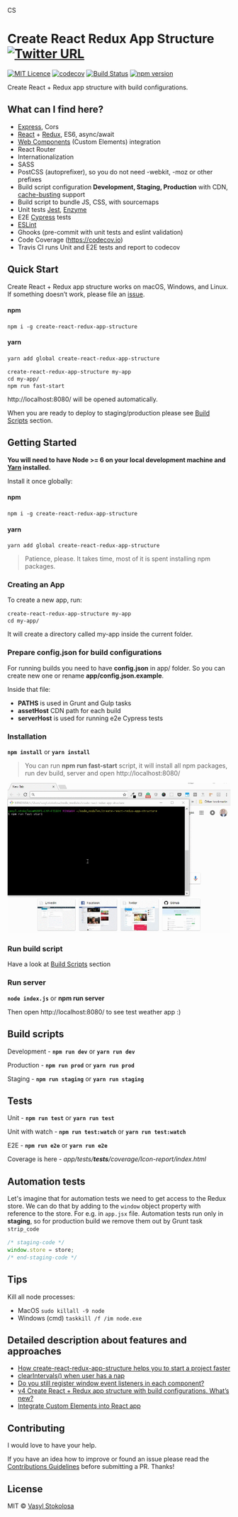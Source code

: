 CS


# Create React Redux App Structure [![Twitter URL](https://img.shields.io/twitter/url/http/shields.io.svg?style=social)](https://twitter.com/intent/tweet?hashtags=reactjs%20%23redux%20%23javascript&original_referer=https%3A%2F%2Fpublish.twitter.com%2F&ref_src=twsrc%5Etfw&text=Start%20your%20project%20fast%20with%20Create%20React%20Redux%20App%20Structure&tw_p=tweetbutton&url=https%3A%2F%2Fgithub.com%2Fshystruk%2Fcreate-react-redux-app-structure&via=shystrukk) #


[![MIT Licence](https://badges.frapsoft.com/os/mit/mit.svg?v=103)](https://opensource.org/licenses/mit-license.php) [![codecov](https://codecov.io/gh/shystruk/create-react-redux-app-structure/branch/master/graph/badge.svg)](https://codecov.io/gh/shystruk/create-react-redux-app-structure) [![Build Status](https://travis-ci.org/shystruk/create-react-redux-app-structure.svg?branch=master)](https://travis-ci.org/shystruk/create-react-redux-app-structure) [![npm version](https://badge.fury.io/js/create-react-redux-app-structure.svg)](https://badge.fury.io/js/create-react-redux-app-structure)

Create React + Redux app structure with build configurations.

## What can I find here? ##
- [Express](https://expressjs.com/), Cors
- [React](https://reactjs.org/) + [Redux](https://redux.js.org/), ES6, async/await
- [Web Components](https://developer.mozilla.org/en-US/docs/Web/Web_Components/Using_custom_elements) (Custom Elements) integration
- React Router
- Internationalization
- SASS
- PostCSS (autoprefixer), so you do not need -webkit, -moz or other prefixes
- Build script configuration **Development, Staging, Production** with CDN, [cache-busting](https://www.keycdn.com/support/what-is-cache-busting/) support
- Build script to bundle JS, CSS, with sourcemaps
- Unit tests [Jest](https://jestjs.io/), [Enzyme](http://airbnb.io/enzyme/)
- E2E [Cypress](https://www.cypress.io/) tests
- [ESLint](https://eslint.org/)
- Ghooks (pre-commit with unit tests and eslint validation)
- Code Coverage (https://codecov.io)
- Travis CI runs Unit and E2E tests and report to codecov

## Quick Start ##
Create React + Redux app structure works on macOS, Windows, and Linux.
If something doesn’t work, please file an [issue](https://github.com/shystruk/create-react-redux-app-structure/issues/new).

#### npm
`npm i -g create-react-redux-app-structure`

#### yarn
`yarn add global create-react-redux-app-structure`

```
create-react-redux-app-structure my-app
cd my-app/
npm run fast-start
```
http://localhost:8080/ will be opened automatically.

When you are ready to deploy to staging/production please see [Build Scripts](#build-scripts) section.

## Getting Started ##
**You will need to have Node >= 6 on your local development machine and [Yarn](https://yarnpkg.com/en/docs/install#mac-stable) installed.**

Install it once globally:

#### npm
`npm i -g create-react-redux-app-structure`

#### yarn
`yarn add global create-react-redux-app-structure`

> Patience, please. It takes time, most of it is spent installing npm packages.

### Creating an App ###
To create a new app, run:
```
create-react-redux-app-structure my-app
cd my-app/
```
It will create a directory called my-app inside the current folder.

### Prepare config.json for build configurations ###
For running builds you need to have **config.json** in app/ folder.
So you can create new one or rename **app/config.json.example**.  

Inside that file:
 - **PATHS** is used in Grunt and Gulp tasks
 - **assetHost** CDN path for each build
 - **serverHost** is used for running e2e Cypress tests

### Installation ###
**`npm install`** or **`yarn install`**

>You can run **npm run fast-start** script, it will install all npm packages, run dev build, server and open http://localhost:8080/

![](images/demo.gif)

### Run build script ###
Have a look at [Build Scripts](#build-scripts) section

### Run server ###
**`node index.js`** or **npm run server**

Then open http://localhost:8080/ to see test weather app :)

## Build scripts ##
Development - **`npm run dev`** or **`yarn run dev`**

Production - **`npm run prod`** or **`yarn run prod`**

Staging - **`npm run staging`** or **`yarn run staging`**


## Tests ##
Unit - **`npm run test`** or **`yarn run test`**

Unit with watch - **`npm run test:watch`** or **`yarn run test:watch`**

E2E - **`npm run e2e`** or **`yarn run e2e`**

Coverage is here - *app/tests/__tests__/coverage/Icon-report/index.html*


## Automation tests ##
Let's imagine that for automation tests we need to get access to the Redux store.
We can do that by adding to the `window` object property with reference to the store. For e.g. in `app.jsx` file.
Automation tests run only in **staging**, so for production build we remove them out by Grunt task `strip_code`

```javascript
/* staging-code */
window.store = store;
/* end-staging-code */
```

## Tips ##
Kill all node processes:
- MacOS `sudo killall -9 node`
- Windows (cmd) `taskkill /f /im node.exe`

## Detailed description about features and approaches ##
- [How create-react-redux-app-structure helps you to start a project faster](https://medium.com/@shystruk/how-create-react-redux-app-structure-helps-you-to-start-a-project-faster-cf564c64689c)
- [clearIntervals() when user has a nap](https://codeburst.io/clearintervals-when-user-has-a-nap-3bf8010c986b)
- [Do you still register window event listeners in each component?](https://medium.com/@shystruk/do-you-still-register-window-event-listeners-in-each-component-react-in-example-31a4b1f6f1c8)
- [v4 Create React + Redux app structure with build configurations. What’s new?](https://medium.com/@shystruk/v4-create-react-redux-app-structure-with-build-configurations-whats-new-523bdec328c6)
- [Integrate Custom Elements into React app](https://medium.com/@shystruk/integrate-custom-elements-into-react-app-ef38eba12905)

## Contributing ##

I would love to have your help.

If you have an idea how to improve or found an issue please read the [Contributions Guidelines](CONTRIBUTING.md) before submitting a PR.
Thanks!

## License

MIT © [Vasyl Stokolosa](https://about.me/shystruk)
